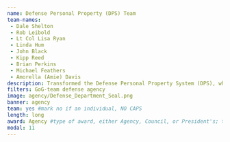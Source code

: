 ```yaml
---
name: Defense Personal Property (DPS) Team
team-names: 
 - Dale Shelton
 - Rob Leibold
 - Lt Col Lisa Ryan
 - Linda Hum
 - John Black
 - Kipp Reed
 - Brian Perkins
 - Michael Feathers
 - Amorella (Amie) Davis
description: Transformed the Defense Personal Property System (DPS), which manages military and DoD civilian relocation and personal property storage. The new system cut  hosting costs in half and increased DPS reliability to 98.9%.
filters: GoG-team defense agency
image: agency/Defense_Department_Seal.png
banner: agency
team: yes #mark no if an individual, NO CAPS 
length: long
award: Agency #type of award, either Agency, Council, or President's; this is case sensitive so make sure to match the options listed exactly. This section generates the format of the card
modal: 11
---
```

